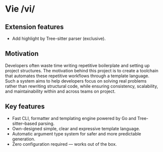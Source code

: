 # Vie /vi/

## Extension features
- Add highlight by Tree-sitter parser (exclusive).

## Motivation
Developers often waste time writing repetitive boilerplate and setting up project structures. The motivation behind this project is to create a toolchain that automates these repetitive workflows through a template language. Such a system aims to help developers focus on solving real problems rather than rewriting structural code, while ensuring consistency, scalability, and maintainability within and across teams on project.

## Key features
- Fast CLI, formatter and templating engine powered by Go and Tree-sitter–based parsing.
- Own-designed simple, clear and expressive template language.
- Automatic argument type system for safer and more predictable generation.
- Zero configuration required — works out of the box.
